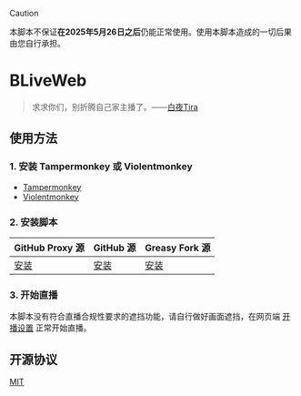 > [!CAUTION]
> 本脚本不保证**在2025年5月26日之后**仍能正常使用。使用本脚本造成的一切后果由您自行承担。

# BLiveWeb

> 求求你们，别折腾自己家主播了。——[白夜Tira](https://t.bilibili.com/847139701670281225)

## 使用方法

### 1. 安装 Tampermonkey 或 Violentmonkey

- [Tampermonkey](https://www.tampermonkey.net/)
- [Violentmonkey](https://violentmonkey.github.io/)

### 2. 安装脚本

| GitHub Proxy 源                                                                                          | GitHub 源                                                                             | Greasy Fork 源                                                                                                          |
| -------------------------------------------------------------------------------------------------------- | ------------------------------------------------------------------------------------- | ----------------------------------------------------------------------------------------------------------------------- |
| [安装](https://ghfast.top/https://github.com/ProgramRipper/BLiveWeb/refs/heads/master/lib/index.user.js) | [安装](https://github.com/ProgramRipper/BLiveWeb/refs/heads/master/lib/index.user.js) | [安装](https://update.greasyfork.org/scripts/476537/B%20%E7%AB%99%E7%BD%91%E9%A1%B5%E7%AB%AF%E7%9B%B4%E6%92%AD.user.js) |

### 3. 开始直播

本脚本没有符合直播合规性要求的遮挡功能，请自行做好画面遮挡，在网页端 [开播设置](https://link.bilibili.com/p/center/index#/my-room/start-live) 正常开始直播。

## 开源协议

[MIT](LICENSE)
